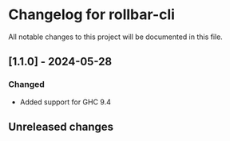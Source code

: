 # Changelog for rollbar-cli

All notable changes to this project will be documented in this file.

## [1.1.0] - 2024-05-28

### Changed
- Added support for GHC 9.4

## Unreleased changes
